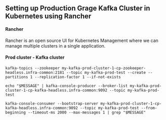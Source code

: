 ## Setting up Production Grage Kafka Cluster in Kubernetes using Rancher

#### Rancher

Rancher is an open source UI for Kubernetes Management where we can manage multiple clusters in a single application.

#### Prod cluster - Kafka cluster

```
kafka-topics --zookeeper my-kafka-prod-cluster-1-cp-zookeeper-headless.infra-common:2181 --topic my-kafka-prod-test --create --partitions 1 --replication-factor 1 --if-not-exists
```

```
echo "$MESSAGE" | kafka-console-producer --broker-list my-kafka-prod-cluster-1-cp-kafka-headless.infra-common:9092 --topic my-kafka-prod-test
```

```
kafka-console-consumer --bootstrap-server my-kafka-prod-cluster-1-cp-kafka-headless.infra-common:9092 --topic my-kafka-prod-test --from-beginning --timeout-ms 2000 --max-messages 1 | grep "$MESSAGE"
```